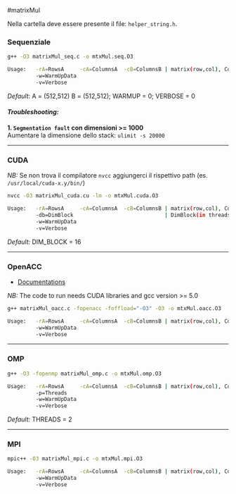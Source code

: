 #matrixMul

Nella cartella deve essere presente il file: `helper_string.h`.

### Sequenziale
```sh
g++ -O3 matrixMul_seq.c -o mtxMul.seq.O3

Usage:   -rA=RowsA     -cA=ColumnsA  -cB=ColumnsB | matrix(row,col), ColumnsA = RowsB
         -w=WarmUpData
         -v=Verbose
```
_Default_: A = (512,512) B = (512,512); WARMUP = 0; VERBOSE = 0  
#### _Troubleshooting:_
**1. `Segmentation fault` con dimensioni >= 1000**  
Aumentare la dimensione dello stack: `ulimit -s 20000`

---
### CUDA
_NB:_ Se non trova il compilatore `nvcc` aggiungerci il rispettivo path (es. `/usr/local/cuda-x.y/bin/`)
```sh
nvcc -O3 matrixMul_cuda.cu -lm -o mtxMul.cuda.O3

Usage:   -rA=RowsA     -cA=ColumnsA  -cB=ColumnsB | matrix(row,col), ColumnsA = RowsB
         -db=DimBlock                             | DimBlock(in threads): [1-32], block(DimBlock, DimBlock)
         -w=WarmUpData
         -v=Verbose
```  
_Default:_ DIM_BLOCK = 16

---
### OpenACC
* [Documentations](http://www.openacc.org/node/1)

_NB:_ The code to run needs CUDA libraries and gcc version >= 5.0
```sh
g++ matrixMul_oacc.c -fopenacc -foffload="-O3" -O3 -o mtxMul.oacc.O3

Usage:   -rA=RowsA     -cA=ColumnsA  -cB=ColumnsB | matrix(row,col), ColumnsA = RowsB
         -w=WarmUpData
         -v=Verbose
```

---
### OMP
```sh
g++ -O3 -fopenmp matrixMul_omp.c -o mtxMul.omp.O3

Usage:   -rA=RowsA     -cA=ColumnsA  -cB=ColumnsB | matrix(row,col), ColumnsA = RowsB
         -p=Threads
         -w=WarmUpData
         -v=Verbose
```
_Default:_ THREADS = 2 

---
### MPI
```sh
mpic++ -O3 matrixMul_mpi.c -o mtxMul.mpi.O3

Usage:   -rA=RowsA     -cA=ColumnsA  -cB=ColumnsB | matrix(row,col), ColumnsA = RowsB divisibile per num.processi
         -w=WarmUpData
         -v=Verbose
```




